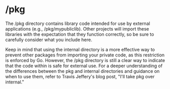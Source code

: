 # /pkg
The /pkg directory contains library code intended for use by external applications (e.g., /pkg/mypubliclib). Other projects will import these libraries with the expectation that they function correctly, so be sure to carefully consider what you include here.

Keep in mind that using the internal directory is a more effective way to prevent other packages from importing your private code, as this restriction is enforced by Go. However, the /pkg directory is still a clear way to indicate that the code within is safe for external use. For a deeper understanding of the differences between the pkg and internal directories and guidance on when to use them, refer to Travis Jeffery's blog post, "I'll take pkg over internal."
